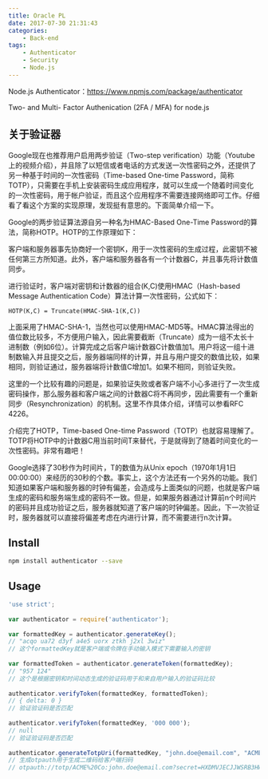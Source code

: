 ```yaml
---
title: Oracle PL
date: 2017-07-30 21:31:43
categories:
    - Back-end
tags: 
    - Authenticator
    - Security
    - Node.js
---
```


Node.js Authenticator：https://www.npmjs.com/package/authenticator

Two- and Multi- Factor Authenication (2FA / MFA) for node.js

## 关于验证器

Google现在也推荐用户启用两步验证（Two-step verification）功能（Youtube上的视频介绍），并且除了以短信或者电话的方式发送一次性密码之外，还提供了另一种基于时间的一次性密码（Time-based One-time Password，简称TOTP），只需要在手机上安装密码生成应用程序，就可以生成一个随着时间变化的一次性密码，用于帐户验证，而且这个应用程序不需要连接网络即可工作。仔细看了看这个方案的实现原理，发现挺有意思的。下面简单介绍一下。

Google的两步验证算法源自另一种名为HMAC-Based One-Time Password的算法，简称HOTP。HOTP的工作原理如下：

客户端和服务器事先协商好一个密钥K，用于一次性密码的生成过程，此密钥不被任何第三方所知道。此外，客户端和服务器各有一个计数器C，并且事先将计数值同步。

进行验证时，客户端对密钥和计数器的组合(K,C)使用HMAC（Hash-based Message Authentication Code）算法计算一次性密码，公式如下：

```
HOTP(K,C) = Truncate(HMAC-SHA-1(K,C))
```

上面采用了HMAC-SHA-1，当然也可以使用HMAC-MD5等。HMAC算法得出的值位数比较多，不方便用户输入，因此需要截断（Truncate）成为一组不太长十进制数（例如6位）。计算完成之后客户端计数器C计数值加1。用户将这一组十进制数输入并且提交之后，服务器端同样的计算，并且与用户提交的数值比较，如果相同，则验证通过，服务器端将计数值C增加1。如果不相同，则验证失败。

这里的一个比较有趣的问题是，如果验证失败或者客户端不小心多进行了一次生成密码操作，那么服务器和客户端之间的计数器C将不再同步，因此需要有一个重新同步（Resynchronization）的机制。这里不作具体介绍，详情可以参看RFC 4226。

介绍完了HOTP，Time-based One-time Password（TOTP）也就容易理解了。TOTP将HOTP中的计数器C用当前时间T来替代，于是就得到了随着时间变化的一次性密码。非常有趣吧！

Google选择了30秒作为时间片，T的数值为从Unix epoch（1970年1月1日 00:00:00）来经历的30秒的个数。事实上，这个方法还有一个另外的功能。我们知道如果客户端和服务器的时钟有偏差，会造成与上面类似的问题，也就是客户端生成的密码和服务端生成的密码不一致。但是，如果服务器通过计算前n个时间片的密码并且成功验证之后，服务器就知道了客户端的时钟偏差。因此，下一次验证时，服务器就可以直接将偏差考虑在内进行计算，而不需要进行n次计算。


## Install

```bash
npm install authenticator --save
```

## Usage

```js
'use strict';
 
var authenticator = require('authenticator');
 
var formattedKey = authenticator.generateKey();
// "acqo ua72 d3yf a4e5 uorx ztkh j2xl 3wiz"
// 这个formattedKey就是客户端或令牌在手动输入模式下需要输入的密钥
 
var formattedToken = authenticator.generateToken(formattedKey);
// "957 124"
// 这个是根据密钥和时间动态生成的验证码用于和来自用户输入的验证码比较
 
authenticator.verifyToken(formattedKey, formattedToken);
// { delta: 0 }
// 验证验证码是否匹配
 
authenticator.verifyToken(formattedKey, '000 000');
// null
// 验证验证码是否匹配
 
authenticator.generateTotpUri(formattedKey, "john.doe@email.com", "ACME Co", 'SHA1', 6, 30);
// 生成otpauth用于生成二维码给客户端扫码
// otpauth://totp/ACME%20Co:john.doe@email.com?secret=HXDMVJECJJWSRB3HWIZR4IFUGFTMXBOZ&issuer=ACME%20Co&algorithm=SHA1&digits=6&period=30
```
